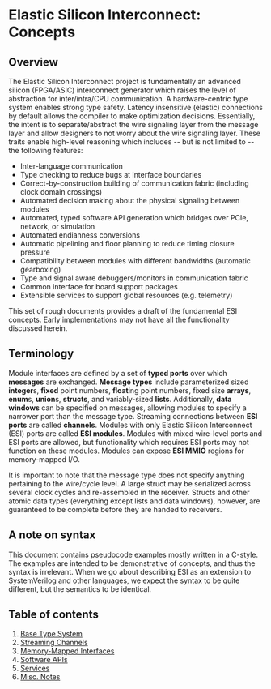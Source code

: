 # Elastic Silicon Interconnect: Concepts

## Overview

The Elastic Silicon Interconnect project is fundamentally an advanced silicon
(FPGA/ASIC) interconnect generator which raises the level of abstraction for
inter/intra/CPU communication. A hardware-centric type system enables strong
type safety. Latency insensitive (elastic) connections by default allows the
compiler to make optimization decisions. Essentially, the intent is to
separate/abstract the wire signaling layer from the message layer and allow
designers to not worry about the wire signaling layer. These traits enable
high-level reasoning which includes -- but is not limited to -- the following
features:

- Inter-language communication
- Type checking to reduce bugs at interface boundaries
- Correct-by-construction building of communication fabric (including clock domain crossings)
- Automated decision making about the physical signaling between modules
- Automated, typed software API generation which bridges over PCIe, network, or simulation
- Automated endianness conversions
- Automatic pipelining and floor planning to reduce timing closure pressure
- Compatibility between modules with different bandwidths (automatic gearboxing)
- Type and signal aware debuggers/monitors in communication fabric
- Common interface for board support packages
- Extensible services to support global resources (e.g. telemetry)

This set of rough documents provides a draft of the fundamental ESI concepts.
Early implementations may not have all the functionality discussed herein.

## Terminology

Module interfaces are defined by a set of **typed ports** over which
**messages** are exchanged. **Message types** include parameterized sized
**integer**s, **fixed** point numbers, **float**ing point numbers, fixed size
**arrays**, **enum**s, **union**s, **structs**, and variably-sized **lists**.
Additionally, **data windows** can be specified on messages, allowing modules
to specify a narrower port than the message type. Streaming connections
between **ESI ports** are called **channels**. Modules with only Elastic Silicon
Interconnect (ESI) ports are called **ESI modules**. Modules with mixed
wire-level ports and ESI ports are allowed, but functionality which requires
ESI ports may not function on these modules. Modules can expose **ESI MMIO**
regions for memory-mapped I/O.

It is important to note that the message type does not specify anything
pertaining to the wire/cycle level. A large struct may be serialized across
several clock cycles and re-assembled in the receiver. Structs and other
atomic data types (everything except lists and data windows), however, are
guaranteed to be complete before they are handed to receivers.

## A note on syntax

This document contains pseudocode examples mostly written in a C-style. The
examples are intended to be demonstrative of concepts, and thus the syntax is
irrelevant. When we go about describing ESI as an extension to SystemVerilog
and other languages, we expect the syntax to be quite different, but the
semantics to be identical.

## Table of contents

1) [Base Type System](types.md)
1) [Streaming Channels](streaming.md)
1) [Memory-Mapped Interfaces](mmio.md)
1) [Software APIs](software_api.md)
1) [Services](services.md)
1) [Misc. Notes](notes.md)
